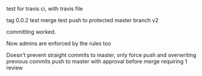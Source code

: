 test for travis ci, with travis file

tag 0.0.2 test merge
test push to protected master branch v2

committing worked.

Now admins are enforced by the rules too

Doesn't prevent straight commits to master, only force push and overwriting previous commits
push to master with approval before merge requiring 1 review
